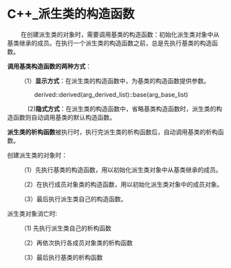  # C++_派生类的构造函数

 &nbsp;&nbsp;&nbsp;&nbsp;&nbsp;&nbsp;&nbsp;&nbsp;在创建派生类的对象时，需要调用基类的构造函数：初始化派生类对象中从基类继承的成员。在执行一个派生类的构造函数之前，总是先执行基类的构造函数。

**调用基类构造函数的两种方式**：

&nbsp;&nbsp;&nbsp;&nbsp;&nbsp;&nbsp;&nbsp;&nbsp;（1）**显示方式**：在派生类的构造函数中，为基类的构造函数提供参数。

&nbsp;&nbsp;&nbsp;&nbsp;&nbsp;&nbsp;&nbsp;&nbsp;&nbsp;&nbsp;&nbsp;&nbsp;&nbsp;&nbsp;&nbsp;&nbsp;derived::derived(arg_derived_list)::base(arg_base_list) 

&nbsp;&nbsp;&nbsp;&nbsp;&nbsp;&nbsp;&nbsp;&nbsp;&nbsp;&nbsp;&nbsp;&nbsp;(2)**隐式方式**：在派生类的构造函数中，省略基类构造函数时，派生类的构造函数则自动调用基类的默认构造函数。

**派生类的析构函数**被执行时，执行完派生类的析构函数后，自动调用基类的析构函数。


创建派生类的对象时：

&nbsp;&nbsp;&nbsp;&nbsp;&nbsp;&nbsp;&nbsp;&nbsp;（1）先执行基类的构造函数，用以初始化派生类对象中从基类继承的成员。

&nbsp;&nbsp;&nbsp;&nbsp;&nbsp;&nbsp;&nbsp;&nbsp;（2）在执行成员对象类的构造函数，用以初始化派生类对象中的成员对象。 

&nbsp;&nbsp;&nbsp;&nbsp;&nbsp;&nbsp;&nbsp;&nbsp;（3）最后执行派生类自己的构造函数。 

派生类对象消亡时:

&nbsp;&nbsp;&nbsp;&nbsp;&nbsp;&nbsp;&nbsp;&nbsp;（1)   先执行派生类自己的析构函数 

&nbsp;&nbsp;&nbsp;&nbsp;&nbsp;&nbsp;&nbsp;&nbsp;（2）再依次执行各成员对象类的析构函数 

&nbsp;&nbsp;&nbsp;&nbsp;&nbsp;&nbsp;&nbsp;&nbsp;（3）最后执行基类的析构函数